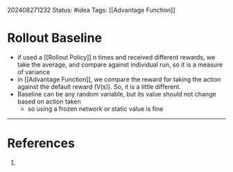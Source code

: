 202408271232
Status: #idea
Tags: [[Advantage Function]]

# Rollout Baseline

- if used a [[Rollout Policy]] n times and received different rewards, we take the average, and compare against individual run, so it is a measure of variance
- in [[Advantage Function]], we compare the reward for taking the action against the default reward (V(s)). So, it is a little different. 
- Baseline can be any random variable, but its value should not change based on action taken
	- so using a frozen network or static value is fine
---
# References

1. 